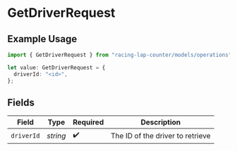# GetDriverRequest

## Example Usage

```typescript
import { GetDriverRequest } from "racing-lap-counter/models/operations";

let value: GetDriverRequest = {
  driverId: "<id>",
};
```

## Fields

| Field                            | Type                             | Required                         | Description                      |
| -------------------------------- | -------------------------------- | -------------------------------- | -------------------------------- |
| `driverId`                       | *string*                         | :heavy_check_mark:               | The ID of the driver to retrieve |